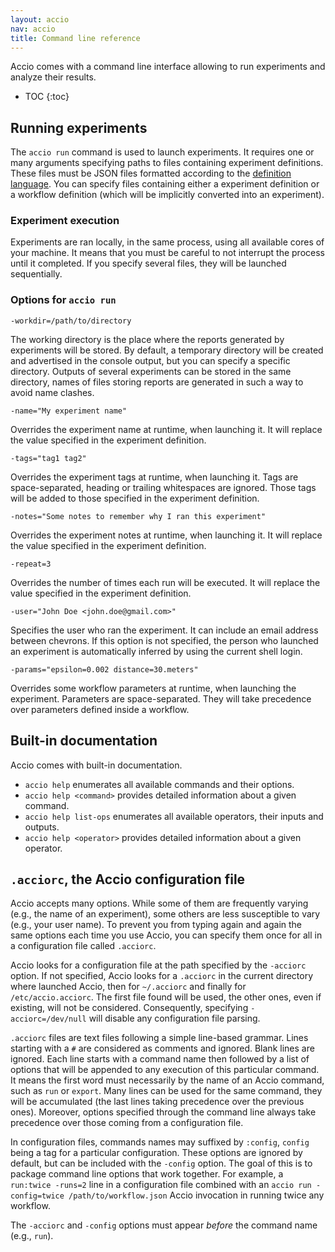 ```yaml
---
layout: accio
nav: accio
title: Command line reference
---
```


Accio comes with a command line interface allowing to run experiments and analyze their results.

* TOC
{:toc}

## Running experiments

The `accio run` command is used to launch experiments.
It requires one or many arguments specifying paths to files containing experiment definitions.
These files must be JSON files formatted according to the [definition language](experiments.html).
You can specify files containing either a experiment definition or a workflow definition (which will be implicitly converted into an experiment).

### Experiment execution

Experiments are ran locally, in the same process, using all available cores of your machine.
It means that you must be careful to not interrupt the process until it completed.
If you specify several files, they will be launched sequentially.

### Options for `accio run`

`-workdir=/path/to/directory`

The working directory is the place where the reports generated by experiments will be stored.
By default, a temporary directory will be created and advertised in the console output, but you can specify a specific directory.
Outputs of several experiments can be stored in the same directory, names of files storing reports are generated in such a way to avoid name clashes.

`-name="My experiment name"`

Overrides the experiment name at runtime, when launching it.
It will replace the value specified in the experiment definition.

`-tags="tag1 tag2"`

Overrides the experiment tags at runtime, when launching it.
Tags are space-separated, heading or trailing whitespaces are ignored.
Those tags will be added to those specified in the experiment definition.

`-notes="Some notes to remember why I ran this experiment"`

Overrides the experiment notes at runtime, when launching it.
It will replace the value specified in the experiment definition.

`-repeat=3`

Overrides the number of times each run will be executed.
It will replace the value specified in the experiment definition.

`-user="John Doe <john.doe@gmail.com>"`

Specifies the user who ran the experiment.
It can include an email address between chevrons.
If this option is not specified, the person who launched an experiment is automatically inferred by using the current shell login.

`-params="epsilon=0.002 distance=30.meters"`

Overrides some workflow parameters at runtime, when launching the experiment.
Parameters are space-separated.
They will take precedence over parameters defined inside a workflow.


## Built-in documentation

Accio comes with built-in documentation.

  * `accio help` enumerates all available commands and their options.
  * `accio help <command>` provides detailed information about a given command.
  * `accio help list-ops` enumerates all available operators, their inputs and outputs.
  * `accio help <operator>` provides detailed information about a given operator.

## `.acciorc`, the Accio configuration file

Accio accepts many options.
While some of them are frequently varying (e.g., the name of an experiment), some others are less susceptible to vary (e.g., your user name).
To prevent you from typing again and again the same options each time you use Accio, you can specify them once for all in a configuration file called `.acciorc`.

Accio looks for a configuration file at the path specified by the `-acciorc` option.
If not specified, Accio looks for a `.acciorc` in the current directory where launched Accio, then for `~/.acciorc` and finally for `/etc/accio.acciorc`.
The first file found will be used, the other ones, even if existing, will not be considered.
Consequently, specifying `-acciorc=/dev/null` will disable any configuration file parsing.

`.acciorc` files are text files following a simple line-based grammar.
Lines starting with a `#` are considered as comments and ignored.
Blank lines are ignored.
Each line starts with a command name then followed by a list of options that will be appended to any execution of this particular command.
It means the first word must necessarily by the name of an Accio command, such as `run` or `export`.
Many lines can be used for the same command, they will be accumulated (the last lines taking precedence over the previous ones).
Moreover, options specified through the command line always take precedence over those coming from a configuration file.

In configuration files, commands names may suffixed by `:config`, `config` being a tag for a particular configuration.
These options are ignored by default, but can be included with the `-config` option.
The goal of this is to package command line options that work together.
For example, a `run:twice -runs=2` line in a configuration file combined with an `accio run -config=twice /path/to/workflow.json` Accio invocation in running twice any workflow.

The `-acciorc` and `-config` options must appear *before* the command name (e.g., `run`).